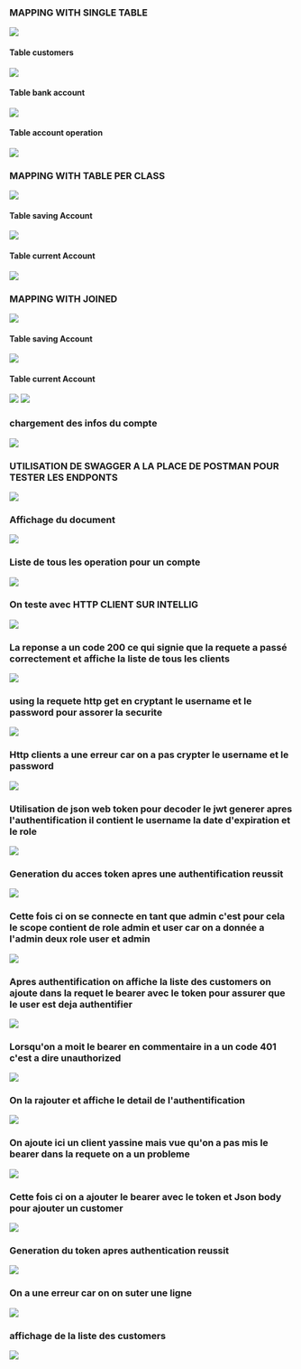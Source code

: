 <h3>MAPPING WITH SINGLE TABLE</h3>
<img src="IMAGES\img_3.png">
<h4>Table customers</h4>
<img src="IMAGES\img.png">
<h4>Table bank account</h4>
<img src="IMAGES\img_1.png">
<h4>Table account operation</h4>
<img src="IMAGES\img_2.png">
<h3>MAPPING WITH TABLE PER CLASS</h3>
<img src="IMAGES\img_4.png">
<h4>Table saving Account</h4>
<img src="IMAGES\img_5.png">
<h4>Table current Account</h4>
<img src="IMAGES\img_6.png">
<h3>MAPPING WITH JOINED</h3>
<img src="IMAGES\img_7.png">
<h4>Table saving Account</h4>
<img src="IMAGES\img_8.png">
<h4>Table current Account</h4>
<img src="IMAGES\img_9.png">
<img src="IMAGES\img_10.png">
<h3>chargement des infos du compte</h3>
<img src="IMAGES\img_11.png">
<h3>UTILISATION DE SWAGGER A LA PLACE DE POSTMAN POUR TESTER LES ENDPONTS </h3>
<img src="IMAGES\img_12.png">
<h3>Affichage du document</h3>
<img src="IMAGES\img_13.png">
<h3>Liste de tous les operation pour un compte</h3>
<img src="IMAGES\img_14.png">
<h3>On teste avec HTTP CLIENT SUR INTELLIG</h3>
<img src="IMAGES\img_15.png">
<h3>La reponse a un code 200 ce qui signie que la requete a passé correctement et affiche la liste de tous les clients</h3>
<img src="IMAGES\img_16.png">
<h3>using la requete http get en cryptant le username et le password pour assorer la securite</h3>
<img src="IMAGES\img_17.png">
<h3>Http clients a une erreur car on a pas crypter le username et le password</h3>
<img src="IMAGES\img_18.png">
<h3>Utilisation de json web token pour decoder le jwt generer apres l'authentification il contient le username la date d'expiration et le role</h3>
<img src="IMAGES\img_19.png">
<h3>Generation du acces token apres une authentification reussit </h3>
<img src="IMAGES\img_20.png">
<h3>Cette fois ci on se connecte en tant que admin c'est pour cela le scope contient de role admin et user car on a donnée a l'admin deux role user et admin</h3>
<img src="IMAGES\img_21.png">
<h3>Apres authentification on affiche la liste des customers on ajoute dans la requet le bearer avec le token pour assurer que le user est deja authentifier</h3>
<img src="IMAGES\img_22.png">
<h3>Lorsqu'on a moit le bearer en commentaire in a un code 401 c'est a dire unauthorized</h3>
<img src="IMAGES\img_23.png">
<h3>On la rajouter et affiche le detail de l'authentification</h3>
<img src="IMAGES\img_24.png">
<h3>On ajoute ici un client yassine mais vue qu'on a pas mis le bearer dans la requete on a un probleme</h3>
<img src="IMAGES\img_25.png">
<h3>Cette fois ci on a ajouter le bearer avec le token et Json body pour ajouter un customer</h3>
<img src="IMAGES\img_26.png">
<h3>Generation du token apres authentication reussit</h3>
<img src="IMAGES\img_27.png">
<h3>On a une erreur car on on suter une ligne </h3>
<img src="IMAGES\img_28.png">
<h3>affichage de la liste des customers</h3>
<img src="IMAGES\img_29.png">



